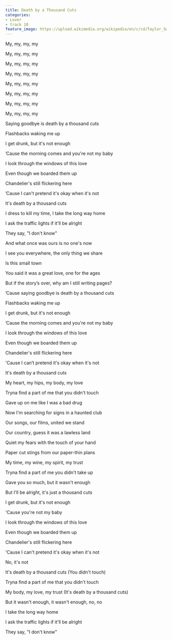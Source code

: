 ```yaml
---
title: Death by a Thousand Cuts
categories:
- Lover
- track 10
feature_image: https://upload.wikimedia.org/wikipedia/en/c/cd/Taylor_Swift_-_Lover.png
--- 
```

My, my, my, my

My, my, my, my

My, my, my, my

My, my, my, my

My, my, my, my

My, my, my, my

My, my, my, my

My, my, my, my

Saying goodbye is death by a thousand cuts

Flashbacks waking me up

I get drunk, but it's not enough

’Cause the morning comes and you're not my baby

I look through the windows of this love

Even though we boarded them up

Chandelier's still flickering here

’Cause I can't pretend it's okay when it's not

It's death by a thousand cuts

I dress to kill my time, I take the long way home

I ask the traffic lights if it'll be alright

They say, "I don't know"

And what once was ours is no one's now

I see you everywhere, the only thing we share

Is this small town

You said it was a great love, one for the ages

But if the story’s over, why am I still writing pages?

’Cause saying goodbye is death by a thousand cuts

Flashbacks waking me up

I get drunk, but it's not enough

’Cause the morning comes and you're not my baby

I look through the windows of this love

Even though we boarded them up

Chandelier's still flickering here

'Cause I can’t pretend it's okay when it's not

It's death by a thousand cuts

My heart, my hips, my body, my love

Tryna find a part of me that you didn't touch

Gave up on me like I was a bad drug

Now I'm searching for signs in a haunted club

Our songs, our films, united we stand

Our country, guess it was a lawless land

Quiet my fears with the touch of your hand

Paper cut stings from our paper-thin plans

My time, my wine, my spirit, my trust

Tryna find a part of me you didn't take up

Gave you so much, but it wasn't enough

But I'll be alright, it's just a thousand cuts

I get drunk, but it's not enough

'Cause you're not my baby

I look through the windows of this love

Even though we boarded them up

Chandelier's still flickering here

'Cause I can't pretend it's okay when it's not

No, it's not

It's death by a thousand cuts (You didn't touch)

Tryna find a part of me that you didn't touch

My body, my love, my trust (It's death by a thousand cuts)

But it wasn't enough, it wasn't enough, no, no

I take the long way home

I ask the traffic lights if it'll be alright

They say, "I don't know"